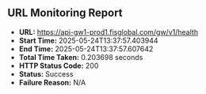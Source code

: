 ## URL Monitoring Report

- **URL:** https://api-gw1-prod1.fisglobal.com/gw/v1/health
- **Start Time:** 2025-05-24T13:37:57.403944
- **End Time:** 2025-05-24T13:37:57.607642
- **Total Time Taken:** 0.203698 seconds
- **HTTP Status Code:** 200
- **Status:** Success
- **Failure Reason:** N/A
